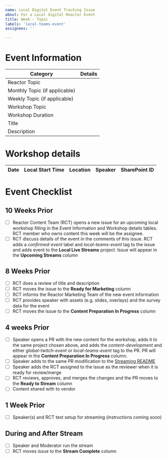 ```yaml
---
name: Local Digital Event Tracking Issue
about: For a Local digital Reactor Event
title: Week - Topic
labels: 'local-teams-event'
assignees: ''

---
```



# Event Information
| Category | Details |
|-----------|---------|
| Reactor Topic |  |
| Monthly Topic (if applicable) |  |
| Weekly Topic (if applicable) |  |
| Workshop Topic |  |
| Workshop Duration | | 
| Title |  |
| Description | |

# Workshop details
| Date |  Local Start Time |  Location |  Speaker | SharePoint ID |
|----- |------------------|-----------|----------|--------------|


# Event Checklist

## 10 Weeks Prior
- [ ] Reactor Content Team (RCT) opens a new issue for an upcoming local workshop filling in the Event Information and Workshop details tables. RCT member who owns content this week will be the assignee.
- [ ] RCT discuss details of the event in the comments of this issue. RCT adds a _confirmed-event_ label and _local-teams-event_ tag to the issue and adds event to the __Local Live Streams__ project. Issue will appear in the __Upcoming Streams__ column

## 8 Weeks Prior
- [ ] RCT does a review of title and description
- [ ] RCT moves the issue to the __Ready for Marketing__ column
- [ ] RCT informs the Reactor Marketing Team of the new event information
- [ ] RCT provides speaker with assets (e.g. slides, overlays) and the survey data for the event
- [ ] RCT moves the issue to the __Content Preparation In Progress__ column

## 4 weeks Prior
- [ ] Speaker opens a PR with the new content for the workshop, adds it to the same project chosen above, and adds the _content-development_ and either _global-twitch-event_ or _local-teams-event_ tag to the PR. PR will appear in the __Content Preparation In Progress__ column. 
- [ ] Speaker adds to the same PR modification to the [Streaming README](https://github.com/microsoft/Reactors/tree/master/Online) 
- [ ] Speaker adds the RCT assigned to the issue as the reviewer when it is ready for review/merge
- [ ] RCT reviews, approves, and merges the changes and the PR moves to the __Ready to Stream__ column
- [ ] Content shared with to vendor

## 1 Week Prior
- [ ] Speaker(s) and RCT test setup for streaming (instructions coming soon)

## During and After Stream
- [ ] Speaker and Moderator run the stream
- [ ] RCT moves issue to the __Stream Complete__ column
